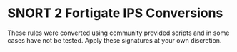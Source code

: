 # SNORT 2 Fortigate IPS Conversions
These rules were converted using community provided scripts and in some cases have not be tested. Apply these signatures at your own discretion.
